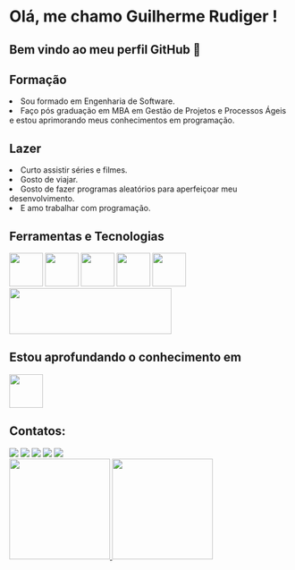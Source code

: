 # Olá, me chamo Guilherme Rudiger ! 
## Bem vindo ao meu perfil GitHub 👋

## Formação
<li>Sou formado em Engenharia de Software.</li>
<li>Faço pós graduação em MBA em Gestão de Projetos e Processos Ágeis e estou aprimorando meus conhecimentos em programação.</li>


## Lazer
<li>Curto assistir séries e filmes.</li>
<li>Gosto de viajar.</li>
<li>Gosto de fazer programas aleatórios para aperfeiçoar meu desenvolvimento.</li>
<li>E amo trabalhar com programação.</li>


## Ferramentas e Tecnologias

<img src="https://cdn.jsdelivr.net/gh/devicons/devicon/icons/git/git-original.svg" width="60" height="60"/> <img  src="https://cdn.jsdelivr.net/gh/devicons/devicon/icons/csharp/csharp-line.svg" width="60" height="60"/> <img src="https://cdn.jsdelivr.net/gh/devicons/devicon/icons/visualstudio/visualstudio-plain.svg" width="60" height="60"/> <img src="https://cdn.jsdelivr.net/gh/devicons/devicon/icons/github/github-original-wordmark.svg" width="60" height="60"/> <img src="https://w7.pngwing.com/pngs/713/310/png-transparent-net-mvc-logo-asp-net-mvc-logo-net-framework-model-view-controller-framework-text-logo-microsoft-azure.png" width="60" height="60"/> <img src="https://www.python.org/static/img/python-logo.png" width="290" height="82"/>
          

## Estou aprofundando o conhecimento em
<img src="https://upload.wikimedia.org/wikipedia/commons/thumb/d/d5/Rust_programming_language_black_logo.svg/260px-Rust_programming_language_black_logo.svg.png" width="60" height="60"/>


## Contatos:
<div>
<a href="https://www.facebook.com/guilherme.rudiger.3/" target="_blank"><img src="https://img.shields.io/badge/-FACEBOOK-%23E4405F?style=for-the-badge&logo=facebook&logoColor=white&color=blue" target="_blank"></a>
<a href="https://instagram.com/guilherme.rudiger" target="_blank"><img src="https://img.shields.io/badge/-Instagram-%23E4405F?style=for-the-badge&logo=instagram&logoColor=white" target="_blank"></a>
<a href="www.linkedin.com/in/guilherme-rüdiger" target="_blank"><img src="https://img.shields.io/badge/-LinkedIn-%230077B5?style=for-the-badge&logo=linkedin&logoColor=white" target="_blank"></a> 
<a href="http://wa.me/+5547999145852" target="_blank"><img src="https://img.shields.io/badge/-WHATSAPP-%23E4405F?style=for-the-badge&logo=whatsapp&logoColor=white&color=green" target="_blank"></a> 
<a href = "mailto:guilherme.rudiger@hotmail.com"><img src="https://img.shields.io/badge/Gmail-D14836?style=for-the-badge&logo=gmail&logoColor=white" target="_blank"></a> 
</div>

<div>
<a href="https://github.com/GuuilhermeR">
<img height="180em" src="https://github-readme-stats.vercel.app/api/top-langs/?username=GuuilhermeR&layout=compact&langs_count=7&theme=dracula"/>
<img height="180em" src="https://github-readme-stats.vercel.app/api?username=GuuilhermeR&show_icons=true&theme=dracula&include_all_commits=true&count_private=true"/>
</div>
